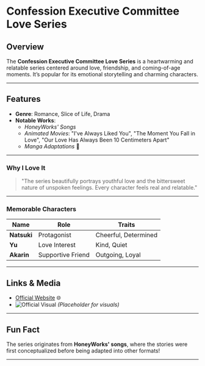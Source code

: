 # Confession Executive Committee Love Series 

## Overview
The **Confession Executive Committee Love Series** is a heartwarming and relatable series centered around love, friendship, and coming-of-age moments. It’s popular for its emotional storytelling and charming characters.

---

## Features
- **Genre**: Romance, Slice of Life, Drama  
- **Notable Works**:
  - *HoneyWorks' Songs* 
  - *Animated Movies*: "I've Always Liked You", "The Moment You Fall in Love", "Our Love Has Always Been 10 Centimeters Apart"
  - *Manga Adaptations* 📖

---

### Why I Love It 
> "The series beautifully portrays youthful love and the bittersweet nature of unspoken feelings. Every character feels real and relatable."

---

### Memorable Characters
| Name          | Role                  | Traits                        |
| --------------|-----------------------|-------------------------------|
| **Natsuki**   | Protagonist           | Cheerful, Determined          |
| **Yu**        | Love Interest         | Kind, Quiet                   |
| **Akarin**    | Supportive Friend     | Outgoing, Loyal               |

---

## Links & Media
- [Official Website](https://honeyworks.jp/) 🌐  
- ![Official Visual](https://example.com/sample-image.jpg) *(Placeholder for visuals)*

---

## Fun Fact
The series originates from **HoneyWorks' songs**, where the stories were first conceptualized before being adapted into other formats!

---
